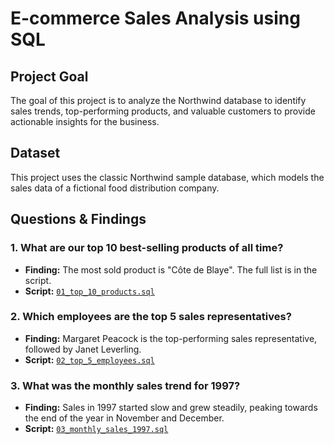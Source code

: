 # E-commerce Sales Analysis using SQL

## Project Goal
The goal of this project is to analyze the Northwind database to identify sales trends, top-performing products, and valuable customers to provide actionable insights for the business.

## Dataset
This project uses the classic Northwind sample database, which models the sales data of a fictional food distribution company.

## Questions & Findings

### 1. What are our top 10 best-selling products of all time?
* **Finding:** The most sold product is "Côte de Blaye". The full list is in the script.
* **Script:** [`01_top_10_products.sql`](./sql_scripts/01_top_10_products.sql)

### 2. Which employees are the top 5 sales representatives?
* **Finding:** Margaret Peacock is the top-performing sales representative, followed by Janet Leverling.
* **Script:** [`02_top_5_employees.sql`](./sql_scripts/02_top_5_employees.sql)
 
### 3. What was the monthly sales trend for 1997?
* **Finding:** Sales in 1997 started slow and grew steadily, peaking towards the end of the year in November and December.
* **Script:** [`03_monthly_sales_1997.sql`](./sql_scripts/03_monthly_sales_1997.sql)